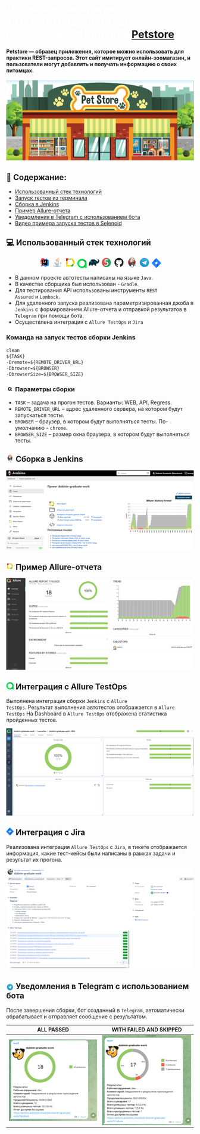 # <span style="color: white"> Дипломая работа по автоматизации тестовых сценариев API сервиса [Petstore](https://petstore.swagger.io/) </span>

#### Petstore — образец приложения, которое можно использовать для практики REST-запросов. Этот сайт имитирует онлайн-зоомагазин, и пользователи могут добавлять и получать информацию о своих питомцах.
<p align="center">
<img title="petstore" src="media/readme/petstore.jpg">
</p>



## :pushpin: Содержание:

- [Использованный стек технологий](#computer-использованный-стек-технологий)
- [Запуск тестов из терминала](#arrow_forward-запуск-тестов-из-терминала)
- [Сборка в Jenkins](#сборка-в-jenkins)
- [Пример Allure-отчета](#пример-allure-отчета)
- [Уведомления в Telegram с использованием бота](#уведомления-в-telegram-с-использованием-бота)
- [Видео примера запуска тестов в Selenoid](#-видео-примера-запуска-теста-в-selenoid)

## :computer: Использованный стек технологий

<p align="center">
<a href="https://www.jetbrains.com/idea/"><img width="6%" title="IntelliJ IDEA" src="media/readme/Intelij_IDEA.svg"></a>
<a href="https://www.java.com/"><img width="6%" title="Java" src="media/readme/Java.svg"></a>
<a href="https://docs.qameta.io/allure-report/"><img width="6%" title="Allure Report" src="media/readme/Allure_Report.svg"></a>
<a href="https://qameta.io/"><img width="5%" title="Allure TestOps" src="media/readme/AllureTestOps.svg"></a>
<a href="https://gradle.org/"><img width="6%" title="Gradle" src="media/readme/Gradle.svg"></a>
<a href="https://junit.org/junit5/docs/current/user-guide/"><img width="6%" title="JUnit5" src="media/readme/JUnit5.svg"></a>
<a href="https://github.com/"><img width="6%" title="GitHub" src="media/readme/GitHub.svg"></a>
<a href="https://www.jenkins.io/"><img width="6%" title="Jenkins" src="media/readme/Jenkins.svg"></a>
<a href="https://telegram.org/?1"><img width="6%" title="Telegram" src="media/readme/Telegram.svg"></a>
<a href="https://www.atlassian.com/ru/software/jira"><img width="5%" title="Jira" src="media/readme/Jira.svg"></a>
</p>

- В данном проекте автотесты написаны на языке <code>Java</code>.
- В качестве сборщика был использован - <code>Gradle</code>.
- Для тестирования API использованы инструменты <code>REST Assured</code> и <code>Lombock</code>.
- Для удаленного запуска реализована параметризированная джоба в <code>Jenkins</code> с формированием Allure-отчета и отправкой результатов в <code>Telegram</code> при помощи бота.
- Осуществлена интеграция с <code>Allure TestOps</code> и <code>Jira</code>

### Команда на запуск тестов сборки Jenkins

```
clean
${TASK}
-Dremote=${REMOTE_DRIVER_URL}
-Dbrowser=${BROWSER}
-DbrowserSize=${BROWSER_SIZE}
```

### <img src="media/readme/param.svg" title="Параметры сборки" width="4%"/> Параметры сборки

* <code>TASK</code> – задача на прогон тестов. Варианты: WEB, API, Regress.
* <code>REMOTE_DRIVER_URL</code> – адрес удаленного сервера, на котором будут запускаться тесты.
* <code>BROWSER</code> – браузер, в котором будут выполняться тесты. По-умолчанию - <code>chrome</code>.
* <code>BROWSER_SIZE</code> – размер окна браузера, в котором будут выполняться тесты.



## <img src="media/readme/Jenkins.svg" title="Jenkins" width="4%"/> Сборка в Jenkins
<p align="center">
<img title="Jenkins Build" src="media/readme/JenkinsBuild.png">
</p>

## <img src="media/readme/Allure_Report.svg" title="Allure Report" width="4%"/> Пример Allure-отчета


<p align="center">
<img title="Allure Overview" src="media/readme/allureReport.png">
</p>

## <img src="media/readme/AllureTestOps.svg" title="Allure TestOps" width="4%"/> Интеграция с Allure TestOps

Выполнена интеграция сборки <code>Jenkins</code> с <code>Allure TestOps</code>.
Результат выполнения автотестов отображается в <code>Allure TestOps</code>
На Dashboard в <code>Allure TestOps</code> отображена статистика пройденных тестов.

<p align="center">
<img title="Allure TestOps DashBoard" src="media/readme/Allure.png">
</p>

## <img src="media/readme/Jira.svg" title="Jira" width="4%"/> Интеграция с Jira

Реализована интеграция <code>Allure TestOps</code> с <code>Jira</code>, в тикете отображается информация, какие тест-кейсы были написаны в рамках задачи и результат их прогона.

<p align="center">
<img title="Jira Task" src="media/readme/jiraTask.png">
</p>

## <img width="4%" style="vertical-align:middle" title="Telegram" src="media/readme/Telegram.svg"> Уведомления в Telegram с использованием бота

После завершения сборки, бот созданный в <code>Telegram</code>, автоматически обрабатывает и отправляет сообщение с результатом.

| ALL PASSED                            | WITH FAILED AND SKIPPED                |
|---------------------------------------|----------------------------------------|
| ![pos](media/readme/notification.png) | ![neg](media/readme/notification2.png) |

